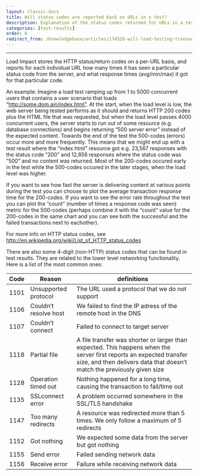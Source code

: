 ```yaml
---
layout: classic-docs
title: Will status codes are reported back on URLs in a test?
description: Explanation of the status codes returned for URLs in a test.
categories: [test-results]
order: 6
redirect_from: /knowledgebase/articles/174526-will-load-testing-transactions-show-up-on-google-a
---
```


***



Load Impact stores the HTTP status/return codes on a per-URL basis, and reports for each individual URL how many times it has seen a particular status code from the server, and what response times (avg/min/max) it got for that particular code.

An example: Imagine a load test ramping up from 1 to 5000 concurrent users that contains a user scenario that loads “http://some.dom.ain/index.html”. At the start, when the load level is low, the web server being tested performs as it should and returns HTTP 200 codes plus the HTML file that was requested, but when the load level passes 4000 concurrent users, the server starts to run out of some resource (e.g. database connections) and begins returning “500 server error” instead of the expected content. Towards the end of the test the 500-codes (errors) occur more and more frequently. This means that we might end up with a test result where the “index.html” resource got e.g. 23,567 responses with the status code “200” and 12,856 responses where the status code was “500” and no content was returned. Most of the 200-codes occured early in the test while the 500-codes occured in the later stages, when the load level was higher.

If you want to see how fast the server is delivering content at various points during the test you can choose to plot the average transaction response time for the 200-codes. If you want to see the error rate throughout the test you can plot the “count” (number of times a response code was seen) metric for the 500-codes (perhaps combine it with the “count” value for the 200-codes in the same chart and you can see both the successful and the failed transactions next to eachother).

For more info on HTTP status codes, see http://en.wikipedia.org/wiki/List_of_HTTP_status_codes

There are also some 4-digit (non-HTTP) status codes that can be found in test results. They are related to the lower level networking functionality. Here is a list of the most common ones:


Code | Reason                | definitions
-----|-----------------------|-----------------------------------------------------------------------------------------------------------------------------------------------------------------------------------------------
1101 | Unsupported protocol  | The URL used a protocol that we do not support
1106 | Couldn’t resolve host | We failed to find the IP adress of the remote host in the DNS
1107 | Couldn’t connect      | Failed to connect to target server
1118 | Partial file          | A file transfer was shorter or larger than expected. This happens when the server first reports an expected transfer size, and then delivers data that doesn’t match the previously given size
1128 | Operation timed out   | Nothing happened for a long time, causing the transaction to fail/time out
1135 | SSLconnect error      | A problem occurred somewhere in the SSL/TLS handshake
1147 | Too many redirects    | A resource was redirected more than 5 times. We only follow a maximum of 5 redirects
1152 | Got nothing           | We expected some data from the server but got nothing
1155 | Send error            | Failed sending network data
1156 | Receive error         | Failure while receiving network data

